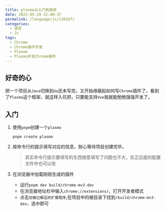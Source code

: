 ```yaml
---
title: plasmo从入门到放弃
date: 2023-05-29 22:40:37
permalink: /language/js/1361bf/
categories:
  - 语言
  - Js
tags:
  - Chrome
  - Chrome插件开发
  - Plasmo
  - Plasmo开发Chrome插件
---
```


## 好奇的心

把一个项目从`Java`切换到`Go`还未写完，又开始琢磨起如何写`Chrome`插件了。看到了`Plasmo`这个框架，就这样入坑把，只要能支持`Vue`我就能勉勉强强开发了。

<!-- more -->

<InArticleAdsense
    data-ad-client="ca-pub-1725717718088510"
    data-ad-slot="4281148213">
</InArticleAdsense>

## 入门

1. 使用`pnpm`创建一个`plasmo`

    `pnpm create plasmo`

2. 按命令行的提示填写对应的信息，耐心等待项目创建完毕。
   
   > 其实命令行提示要填写的东西随意填写了问题也不大，反正后面的配置文件中也可以改

3. 在浏览器中加载刚刚生成的插件

    - 运行`pnpm dev build/chrome-mv3-dev`
    - 在浏览器地址栏中输入`chrome://extensions/`，打开开发者模式
    - 点击`加载已解压的扩展程序`,在项目中的根目录下找到`/build/chrome-mv3-dev`，选中即可


